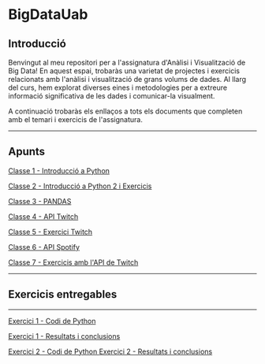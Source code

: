 # BigDataUab

## Introducció

Benvingut al meu repositori per a l'assignatura d'Anàlisi i Visualització de Big Data! En aquest espai, trobaràs una varietat de projectes i exercicis relacionats amb l'anàlisi i visualització de grans volums de dades. Al llarg del curs, hem explorat diverses eines i metodologies per a extreure informació significativa de les dades i comunicar-la visualment.

A continuació trobaràs els enllaços a tots els documents que completen amb el temari i exercicis de l'assignatura.

------------------------------------------
## Apunts
[Classe 1 - Introducció a Python
](https://github.com/CarlosVillan/BigDataUab/blob/main/Apunts/Classe1.md)

[Classe 2 - Introducció a Python 2 i Exercicis
](https://github.com/CarlosVillan/BigDataUab/blob/main/Apunts/Classe2.md)

[Classe 3 - PANDAS
](https://github.com/CarlosVillan/BigDataUab/blob/main/Apunts/Classe3.md)

[Classe 4 - API Twitch
](https://github.com/CarlosVillan/BigDataUab/blob/main/Apunts/Classe4.md)

[Classe 5 - Exercici Twitch
](https://github.com/CarlosVillan/BigDataUab/blob/main/Apunts/Classe5.md)

[Classe 6 - API Spotify
](https://github.com/CarlosVillan/BigDataUab/blob/main/Apunts/Classe6.md)

[Classe 7 - Exercicis amb l'API de Twitch
](https://github.com/CarlosVillan/BigDataUab/blob/main/Apunts/Classe7.md)

------------------------------------------
## Exercicis entregables
------------------------------------------
[Exercici 1 - Codi de Python
](https://github.com/CarlosVillan/BigDataUab/blob/main/Exercici%20Individual%202/Codigo.py)

[Exercici 1 - Resultats i conclusions
](https://github.com/CarlosVillan/BigDataUab/blob/main/Exercici%20Individual%202/Comentarios.md)


[Exercici 2 - Codi de Python
](https://github.com/CarlosVillan/BigDataUab/blob/main/Exercici%20Individual%202/Codigo.py)
[Exercici 2 - Resultats i conclusions
](https://github.com/CarlosVillan/BigDataUab/blob/main/Exercici%20Individual%202/Comentarios.md)


